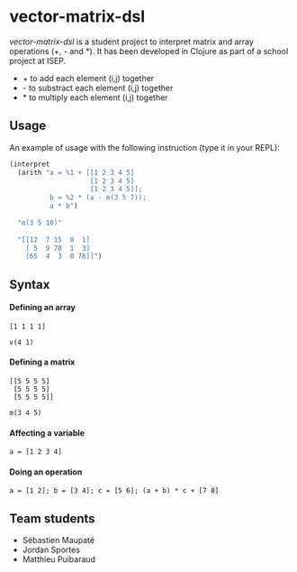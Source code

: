 # vector-matrix-dsl

*vector-matrix-dsl* is a student project to interpret matrix and array operations (+, - and *). It has been developed in Clojure as part of a school project at ISEP.

- \+ to add each element (i,j) together
- \- to substract each element (i,j) together
- \* to multiply each element (i,j) together

## Usage

An example of usage with the following instruction (type it in your REPL):

```clojure
(interpret
  (arith "a = %1 + [[1 2 3 4 5]
                    [1 2 3 4 5]
                    [1 2 3 4 5]];
          b = %2 * (a - m(3 5 7));
          a * b")
  
  "m(3 5 10)"
  
  "[[12  7 15  0  1]
    [ 5  9 78  1  3]
    [65  4  3  0 78]]")
```

## Syntax

#### Defining an array

```
[1 1 1 1]
```

```
v(4 1)
```

#### Defining a matrix

```
[[5 5 5 5]
 [5 5 5 5]
 [5 5 5 5]]
```

```
m(3 4 5)
```

#### Affecting a variable

```
a = [1 2 3 4]
```

#### Doing an operation

```
a = [1 2]; b = [3 4]; c = [5 6]; (a + b) * c + [7 8]
```

## Team students

- Sébastien Maupaté
- Jordan Sportes
- Matthieu Puibaraud
